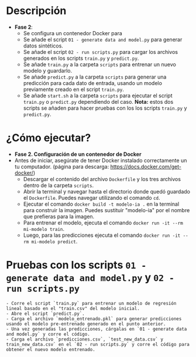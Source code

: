 
# Descripción  

 - **Fase 2**:
    - Se configura un contenedor Docker para 
    - Se añade el script `01 - generate data and model.py` para generar datos sintéticos.
    - Se añade el script `02 - run scripts.py` para cargar los archivos generados en los scripts `train.py` y `predict.py`.
    - Se añade `train.py` a la carpeta `scripts` para entrenar un nuevo modelo y guardarlo.
    - Se añade `predict.py` a la carpeta `scripts` para generar una predicción para cada dato de entrada, usando un modelo previamente creado en el script `train.py`.
    - Se añade `start.sh` a la carpeta `scripts` para ejecutar el script `train.py` o `predict.py` dependiendo del caso.
 **Nota:** estos dos scripts se añaden para hacer pruebas con los los scripts `train.py` y `predict.py`.

# ¿Cómo ejecutar?
  
- **Fase 2. Configuración de un contenedor de Docker**
-  Antes de iniciar, asegúrate de tener Docker instalado correctamente un tu computador. (página para descarga: https://docs.docker.com/get-docker/)
    - Descargar el contenido del archivo `Dockerfile` y los tres archivos dentro de la carpeta `scripts`.
    - Abrir la terminal y navegar hasta el directorio donde quedó guardado el `Dockerfile`. Puedes navegar utilizando el comando `cd`. 
    - Ejecutar el comando `docker build -t modelo-ia .` en la terminal para construir la imagen. Puedes sustituir "modelo-ia" por el nombre que prefieras para la imagen.
    - Para entrenar el modelo, ejecuta el comando `docker run -it --rm mi-modelo train`.
    - Luego, para las predicciones ejecuta el comando `docker run -it --rm mi-modelo predict`.

# Pruebas con los scripts `01 - generate data and model.py` y `02 - run scripts.py`
    - Corre el script `train.py` para entrenar un modelo de regresión lineal basado en el "train.csv" del modelo inicial.
    - Abre el script `predict.py`.
    - Carga el archivo `modelo_entrenado.pkl` para generar predicciones usando el modelo pre-entrenado generado en el punto anterior.
    - Una vez generadas las predicciones, cárgalas en `01 - generate data and model.py` y corre el código.
    - Carga el archivo `predicciones.csv`, `test_new_data.csv` y train_new_data.csv` en el `02 - run scripts.py` y corre el código para obtener el nuevo modelo entrenado.
